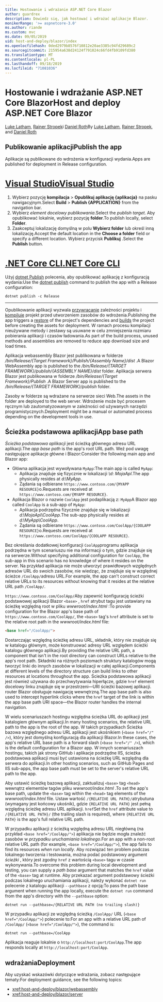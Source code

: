 ```yaml
---
title: Hostowanie i wdrażanie ASP.NET Core Blazor
author: guardrex
description: Dowiedz się, jak hostować i wdrażać aplikacje Blazor.
monikerRange: '>= aspnetcore-3.0'
ms.author: riande
ms.custom: mvc
ms.date: 09/05/2019
uid: host-and-deploy/blazor/index
ms.openlocfilehash: 0ded2979b8576f10812e20ae3385c94fd29689c2
ms.sourcegitcommit: 215954a638d24124f791024c66fd4fb9109fd380
ms.translationtype: MT
ms.contentlocale: pl-PL
ms.lasthandoff: 09/18/2019
ms.locfileid: "71081036"
---
```

# <a name="host-and-deploy-aspnet-core-blazor"></a><span data-ttu-id="e7ee3-103">Hostowanie i wdrażanie ASP.NET Core Blazor</span><span class="sxs-lookup"><span data-stu-id="e7ee3-103">Host and deploy ASP.NET Core Blazor</span></span>

<span data-ttu-id="e7ee3-104">[Luke Latham](https://github.com/guardrex), [Rainer Stropek](https://www.timecockpit.com)i [Daniel Roth](https://github.com/danroth27)</span><span class="sxs-lookup"><span data-stu-id="e7ee3-104">By [Luke Latham](https://github.com/guardrex), [Rainer Stropek](https://www.timecockpit.com), and [Daniel Roth](https://github.com/danroth27)</span></span>

## <a name="publish-the-app"></a><span data-ttu-id="e7ee3-105">Publikowanie aplikacji</span><span class="sxs-lookup"><span data-stu-id="e7ee3-105">Publish the app</span></span>

<span data-ttu-id="e7ee3-106">Aplikacje są publikowane do wdrożenia w konfiguracji wydania.</span><span class="sxs-lookup"><span data-stu-id="e7ee3-106">Apps are published for deployment in Release configuration.</span></span>

# <a name="visual-studiotabvisual-studio"></a>[<span data-ttu-id="e7ee3-107">Visual Studio</span><span class="sxs-lookup"><span data-stu-id="e7ee3-107">Visual Studio</span></span>](#tab/visual-studio)

1. <span data-ttu-id="e7ee3-108">Wybierz pozycję **kompilacja** > **Opublikuj aplikację {aplikacja}** na pasku nawigacyjnym.</span><span class="sxs-lookup"><span data-stu-id="e7ee3-108">Select **Build** > **Publish {APPLICATION}** from the navigation bar.</span></span>
1. <span data-ttu-id="e7ee3-109">Wybierz *element docelowy publikowania*.</span><span class="sxs-lookup"><span data-stu-id="e7ee3-109">Select the *publish target*.</span></span> <span data-ttu-id="e7ee3-110">Aby opublikować lokalnie, wybierz pozycję **folder**.</span><span class="sxs-lookup"><span data-stu-id="e7ee3-110">To publish locally, select **Folder**.</span></span>
1. <span data-ttu-id="e7ee3-111">Zaakceptuj lokalizację domyślną w polu **Wybierz folder** lub określ inną lokalizację.</span><span class="sxs-lookup"><span data-stu-id="e7ee3-111">Accept the default location in the **Choose a folder** field or specify a different location.</span></span> <span data-ttu-id="e7ee3-112">Wybierz przycisk **Publikuj** .</span><span class="sxs-lookup"><span data-stu-id="e7ee3-112">Select the **Publish** button.</span></span>

# <a name="net-core-clitabnetcore-cli"></a>[<span data-ttu-id="e7ee3-113">.NET Core CLI</span><span class="sxs-lookup"><span data-stu-id="e7ee3-113">.NET Core CLI</span></span>](#tab/netcore-cli)

<span data-ttu-id="e7ee3-114">Użyj [dotnet Publish](/dotnet/core/tools/dotnet-publish) polecenia, aby opublikować aplikację z konfiguracją wydania:</span><span class="sxs-lookup"><span data-stu-id="e7ee3-114">Use the [dotnet publish](/dotnet/core/tools/dotnet-publish) command to publish the app with a Release configuration:</span></span>

```dotnetcli
dotnet publish -c Release
```

---

<span data-ttu-id="e7ee3-115">Opublikowanie aplikacji wyzwala [przywracanie](/dotnet/core/tools/dotnet-restore) zależności projektu i [kompiluje](/dotnet/core/tools/dotnet-build) projekt przed utworzeniem zasobów do wdrożenia.</span><span class="sxs-lookup"><span data-stu-id="e7ee3-115">Publishing the app triggers a [restore](/dotnet/core/tools/dotnet-restore) of the project's dependencies and [builds](/dotnet/core/tools/dotnet-build) the project before creating the assets for deployment.</span></span> <span data-ttu-id="e7ee3-116">W ramach procesu kompilacji nieużywane metody i zestawy są usuwane w celu zmniejszenia rozmiaru pobierania aplikacji i czasów ładowania.</span><span class="sxs-lookup"><span data-stu-id="e7ee3-116">As part of the build process, unused methods and assemblies are removed to reduce app download size and load times.</span></span>

<span data-ttu-id="e7ee3-117">Aplikacja webassembly Blazor jest publikowana w folderze */bin/Release/{Target Framework}/Publish/{Assembly Name}/dist* .</span><span class="sxs-lookup"><span data-stu-id="e7ee3-117">A Blazor WebAssembly app is published to the */bin/Release/{TARGET FRAMEWORK}/publish/{ASSEMBLY NAME}/dist* folder.</span></span> <span data-ttu-id="e7ee3-118">Aplikacja serwera Blazor jest publikowana w folderze */bin/Release/{Target Framework}/Publish* .</span><span class="sxs-lookup"><span data-stu-id="e7ee3-118">A Blazor Server app is published to the */bin/Release/{TARGET FRAMEWORK}/publish* folder.</span></span>

<span data-ttu-id="e7ee3-119">Zasoby w folderze są wdrażane na serwerze sieci Web.</span><span class="sxs-lookup"><span data-stu-id="e7ee3-119">The assets in the folder are deployed to the web server.</span></span> <span data-ttu-id="e7ee3-120">Wdrożenie może być procesem ręcznym lub zautomatyzowanym w zależności od używanych narzędzi programistycznych.</span><span class="sxs-lookup"><span data-stu-id="e7ee3-120">Deployment might be a manual or automated process depending on the development tools in use.</span></span>

## <a name="app-base-path"></a><span data-ttu-id="e7ee3-121">Ścieżka podstawowa aplikacji</span><span class="sxs-lookup"><span data-stu-id="e7ee3-121">App base path</span></span>

<span data-ttu-id="e7ee3-122">*Ścieżka podstawowa aplikacji* jest ścieżką głównego adresu URL aplikacji.</span><span class="sxs-lookup"><span data-stu-id="e7ee3-122">The *app base path* is the app's root URL path.</span></span> <span data-ttu-id="e7ee3-123">Weź pod uwagę następujące aplikacje główne i Blazor:</span><span class="sxs-lookup"><span data-stu-id="e7ee3-123">Consider the following main app and Blazor app:</span></span>

* <span data-ttu-id="e7ee3-124">Główna aplikacja jest wywoływana `MyApp`:</span><span class="sxs-lookup"><span data-stu-id="e7ee3-124">The main app is called `MyApp`:</span></span>
  * <span data-ttu-id="e7ee3-125">Aplikacja znajduje się fizycznie w lokalizacji *\\d: MojaApl*.</span><span class="sxs-lookup"><span data-stu-id="e7ee3-125">The app physically resides at *d:\\MyApp*.</span></span>
  * <span data-ttu-id="e7ee3-126">Żądania są odbierane `https://www.contoso.com/{MYAPP RESOURCE}`o.</span><span class="sxs-lookup"><span data-stu-id="e7ee3-126">Requests are received at `https://www.contoso.com/{MYAPP RESOURCE}`.</span></span>
* <span data-ttu-id="e7ee3-127">Aplikacja Blazor o nazwie `CoolApp` jest podaplikacją z: `MyApp`</span><span class="sxs-lookup"><span data-stu-id="e7ee3-127">A Blazor app called `CoolApp` is a sub-app of `MyApp`:</span></span>
  * <span data-ttu-id="e7ee3-128">Aplikacja podrzędna fizycznie znajduje się w lokalizacji *d:\\MojaApl\\CoolApp*.</span><span class="sxs-lookup"><span data-stu-id="e7ee3-128">The sub-app physically resides at *d:\\MyApp\\CoolApp*.</span></span>
  * <span data-ttu-id="e7ee3-129">Żądania są odbierane `https://www.contoso.com/CoolApp/{COOLAPP RESOURCE}`o.</span><span class="sxs-lookup"><span data-stu-id="e7ee3-129">Requests are received at `https://www.contoso.com/CoolApp/{COOLAPP RESOURCE}`.</span></span>

<span data-ttu-id="e7ee3-130">Bez określania dodatkowej konfiguracji `CoolApp`programu aplikacja podrzędna w tym scenariuszu nie ma informacji o tym, gdzie znajduje się na serwerze.</span><span class="sxs-lookup"><span data-stu-id="e7ee3-130">Without specifying additional configuration for `CoolApp`, the sub-app in this scenario has no knowledge of where it resides on the server.</span></span> <span data-ttu-id="e7ee3-131">Na przykład aplikacja nie może utworzyć prawidłowych względnych adresów URL do swoich zasobów, nie wiedząc, że znajduje się w względnej ścieżce `/CoolApp/`adresu URL.</span><span class="sxs-lookup"><span data-stu-id="e7ee3-131">For example, the app can't construct correct relative URLs to its resources without knowing that it resides at the relative URL path `/CoolApp/`.</span></span>

<span data-ttu-id="e7ee3-132">`https://www.contoso.com/CoolApp/`Aby zapewnić konfigurację ścieżki podstawowej aplikacji Blazor `<base>` , `href` atrybut tagu jest ustawiany na ścieżkę względną root w pliku *wwwroot/index.html* :</span><span class="sxs-lookup"><span data-stu-id="e7ee3-132">To provide configuration for the Blazor app's base path of `https://www.contoso.com/CoolApp/`, the `<base>` tag's `href` attribute is set to the relative root path in the *wwwroot/index.html* file:</span></span>

```html
<base href="/CoolApp/">
```

<span data-ttu-id="e7ee3-133">Dostarczając względną ścieżkę adresu URL, składnik, który nie znajduje się w katalogu głównym, może konstruować adresy URL względem ścieżki katalogu głównego aplikacji.</span><span class="sxs-lookup"><span data-stu-id="e7ee3-133">By providing the relative URL path, a component that isn't in the root directory can construct URLs relative to the app's root path.</span></span> <span data-ttu-id="e7ee3-134">Składniki na różnych poziomach struktury katalogów mogą tworzyć linki do innych zasobów w lokalizacji w całej aplikacji.</span><span class="sxs-lookup"><span data-stu-id="e7ee3-134">Components at different levels of the directory structure can build links to other resources at locations throughout the app.</span></span> <span data-ttu-id="e7ee3-135">Ścieżka podstawowa aplikacji jest również używana do przechwytywania hiperłącze, gdzie `href` element docelowy linku znajduje się w przestrzeni&mdash;URI ścieżki bazowej aplikacji. router Blazor obsługuje nawigację wewnętrzną.</span><span class="sxs-lookup"><span data-stu-id="e7ee3-135">The app base path is also used to intercept hyperlink clicks where the `href` target of the link is within the app base path URI space&mdash;the Blazor router handles the internal navigation.</span></span>

<span data-ttu-id="e7ee3-136">W wielu scenariuszach hostingu względna ścieżka URL do aplikacji jest katalogiem głównym aplikacji.</span><span class="sxs-lookup"><span data-stu-id="e7ee3-136">In many hosting scenarios, the relative URL path to the app is the root of the app.</span></span> <span data-ttu-id="e7ee3-137">W takich przypadkach Ścieżka bazowa względnego adresu URL aplikacji jest ukośnikiem (`<base href="/" />`), który jest domyślną konfiguracją dla aplikacji Blazor.</span><span class="sxs-lookup"><span data-stu-id="e7ee3-137">In these cases, the app's relative URL base path is a forward slash (`<base href="/" />`), which is the default configuration for a Blazor app.</span></span> <span data-ttu-id="e7ee3-138">W innych scenariuszach hostingu, takich jak strony GitHub i aplikacje podrzędne IIS, ścieżka podstawowa aplikacji musi być ustawiona na ścieżkę URL względną dla serwera do aplikacji.</span><span class="sxs-lookup"><span data-stu-id="e7ee3-138">In other hosting scenarios, such as GitHub Pages and IIS sub-apps, the app base path must be set to the server's relative URL path to the app.</span></span>

<span data-ttu-id="e7ee3-139">Aby ustawić ścieżkę bazową aplikacji, zaktualizuj `<base>` tag `<head>` wewnątrz elementów tagów pliku *wwwroot/index.html* .</span><span class="sxs-lookup"><span data-stu-id="e7ee3-139">To set the app's base path, update the `<base>` tag within the `<head>` tag elements of the *wwwroot/index.html* file.</span></span> <span data-ttu-id="e7ee3-140">Ustaw wartość `/{RELATIVE URL PATH}/`atrybutuna (wymagany jest końcowy ukośnik), gdzie `{RELATIVE URL PATH}` jest pełną względną ścieżkę adresu URL aplikacji. `href`</span><span class="sxs-lookup"><span data-stu-id="e7ee3-140">Set the `href` attribute value to `/{RELATIVE URL PATH}/` (the trailing slash is required), where `{RELATIVE URL PATH}` is the app's full relative URL path.</span></span>

<span data-ttu-id="e7ee3-141">W przypadku aplikacji z ścieżką względną adresu URL niegłówną (na przykład `<base href="/CoolApp/">`) aplikacja nie będzie mogła znaleźć zasobów w *przypadku uruchamiania lokalnego*.</span><span class="sxs-lookup"><span data-stu-id="e7ee3-141">For an app with a non-root relative URL path (for example, `<base href="/CoolApp/">`), the app fails to find its resources *when run locally*.</span></span> <span data-ttu-id="e7ee3-142">Aby rozwiązać ten problem podczas lokalnego tworzenia i testowania, można podać podstawowy argument *ścieżki* , który jest zgodny `href` z wartością `<base>` tagu w czasie wykonywania.</span><span class="sxs-lookup"><span data-stu-id="e7ee3-142">To overcome this problem during local development and testing, you can supply a *path base* argument that matches the `href` value of the `<base>` tag at runtime.</span></span> <span data-ttu-id="e7ee3-143">Aby przekazać argument podstawowy ścieżki podczas lokalnego uruchamiania aplikacji, należy wykonać `dotnet run` polecenie z katalogu aplikacji `--pathbase` z opcją:</span><span class="sxs-lookup"><span data-stu-id="e7ee3-143">To pass the path base argument when running the app locally, execute the `dotnet run` command from the app's directory with the `--pathbase` option:</span></span>

```dotnetcli
dotnet run --pathbase=/{RELATIVE URL PATH (no trailing slash)}
```

<span data-ttu-id="e7ee3-144">W przypadku aplikacji ze względną ścieżką `/CoolApp/` URL (`<base href="/CoolApp/">`) polecenie to:</span><span class="sxs-lookup"><span data-stu-id="e7ee3-144">For an app with a relative URL path of `/CoolApp/` (`<base href="/CoolApp/">`), the command is:</span></span>

```dotnetcli
dotnet run --pathbase=/CoolApp
```

<span data-ttu-id="e7ee3-145">Aplikacja reaguje lokalnie o `http://localhost:port/CoolApp`.</span><span class="sxs-lookup"><span data-stu-id="e7ee3-145">The app responds locally at `http://localhost:port/CoolApp`.</span></span>

## <a name="deployment"></a><span data-ttu-id="e7ee3-146">wdrażania</span><span class="sxs-lookup"><span data-stu-id="e7ee3-146">Deployment</span></span>

<span data-ttu-id="e7ee3-147">Aby uzyskać wskazówki dotyczące wdrażania, zobacz następujące tematy:</span><span class="sxs-lookup"><span data-stu-id="e7ee3-147">For deployment guidance, see the following topics:</span></span>

* <xref:host-and-deploy/blazor/webassembly>
* <xref:host-and-deploy/blazor/server>
